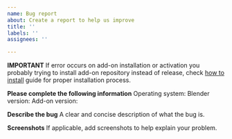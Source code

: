 ```yaml
---
name: Bug report
about: Create a report to help us improve
title: ''
labels: ''
assignees: ''

---
```


**IMPORTANT**
If error occurs on add-on installation or activation you probably trying to install add-on repository instead of release, check [how to install](../../#how-to-install) guide for proper installation process.

**Please complete the following information**
Operating system: 
Blender version: 
Add-on version: 

**Describe the bug**
A clear and concise description of what the bug is.

**Screenshots**
If applicable, add screenshots to help explain your problem.
